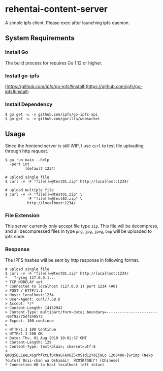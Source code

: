 # rehentai-content-server
A simple ipfs client. Please exec after launching ipfs daemon.

## System Requirements
### Install Go
The build process for requires Go 1.12 or higher.

### Install go-ipfs
[https://github.com/ipfs/go-ipfs#install](https://github.com/ipfs/go-ipfs#install)

### Install Dependency
```shell
$ go get -u -v github.com/ipfs/go-ipfs-api
$ go get -u -v github.com/gorilla/websocket
```

## Usage
Since the frontend server is still WIP, I use `curl` to test file uploading through http request.

```shell=
$ go run main --help
  -port int
         (default 1234)

# upload single file
$ curl -v -F "file[]=@test01.zip" http://localhost:1234/

# upload multiple file
$ curl -v -F "file[]=@test01.zip" \
          -F "file[]=@test02.zip" \
          http://localhost:1234/
```

### File Extension
This server currently only accept file type `zip`. This file will be decompress, and all decompressed files in type `png`, `jpg`, `jpeg`, `bmp` will be uploaded to ipfs node.

### Response
The IPFS hashes will be sent by http response in following format.

```shell
# upload single file
$ curl -v -F "file[]=@test01.zip" http://localhost:1234/
*   Trying 127.0.0.1...
* TCP_NODELAY set
* Connected to localhost (127.0.0.1) port 1234 (#0)
> POST / HTTP/1.1
> Host: localhost:1234
> User-Agent: curl/7.58.0
> Accept: */*
> Content-Length: 14152942
> Content-Type: multipart/form-data; boundary=------------------------06f9a775df249573
> Expect: 100-continue
>
< HTTP/1.1 100 Continue
< HTTP/1.1 200 OK
< Date: Thu, 01 Aug 2019 10:01:37 GMT
< Content-Length: 129
< Content-Type: text/plain; charset=utf-8
<
QmQg5BL1eeLX6gPhfktLfDxNaGFeR6Z5xmS1d12YoEjHLo 1208408-[Grinp (Neko Toufu)] Onii-chan wa Oshimai!  別當歐尼醬了! [Chinese]
* Connection #0 to host localhost left intact
```

